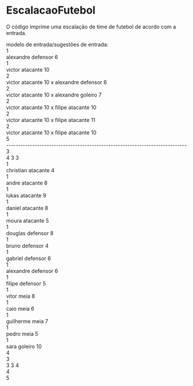 # EscalacaoFutebol
O código imprime uma escalação de time de futebol de acordo com a entrada.

modelo de entrada/sugestões de entrada:\
1\
alexandre defensor 6\
1\
victor atacante 10\
2\
victor atacante 10 x alexandre defensor 6\
2\
victor atacante 10 x alexandre goleiro 7\
2\
victor atacante 10 x filipe atacante 10\
2\
victor atacante 10 x filipe atacante 11\
2\
victor atacante 10 x filipe atacante 10\
5\
----------------------------------------------------------------------------\
3\
4 3 3\
1\
christian atacante 4\
1\
andre atacante 8\
1\
lukas atacante 9\
1\
daniel atacante 8\
1\
moura atacante 5\
1\
douglas defensor 8\
1\
bruno defensor 4\
1\
gabriel defensor 6\
1\
alexandre defensor 6\
1\
filipe defensor 5\
1\
vitor meia 8\
1\
caio meia 6\
1\
guilherme meia 7\
1\
pedro meia 5\
1\
sara goleiro 10\
4\
3\
3 3 4\
4\
5
